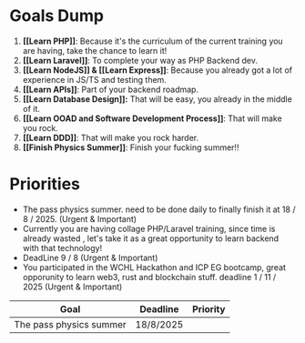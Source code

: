 
# Goals Dump

1. **[[Learn PHP]]**: Because it's the curriculum of the current training you are having, take the chance to learn it!
2. **[[Learn Laravel]]**: To complete your way as PHP Backend dev.
2. **[[Learn NodeJS]] & [[Learn Express]]**: Because you already got a lot of experience in JS/TS and testing them.
2. **[[Learn APIs]]**: Part of your backend roadmap.
2. **[[Learn Database Design]]:** That will be easy, you already in the middle of it.
2. **[[Learn OOAD and Software Development Process]]**: That will make you rock.
2. **[[Learn DDD]]**: That will make you rock harder.
2. **[[Finish Physics Summer]]**: Finish your fucking summer!!

# Priorities

- The pass physics summer. need to be done daily to finally finish it at 18 / 8 / 2025. (Urgent & Important)
- Currently you are having collage PHP/Laravel training, since time is already wasted , let's take it as a great opportunity to learn backend with that technology! 
- DeadLine 9 / 8 (Urgent & Important)
- You participated in the WCHL Hackathon and ICP EG bootcamp, great opporunity to learn web3, rust and blockchain stuff. deadline 1 / 11 / 2025 (Urgent & Important)

| Goal                    | Deadline  | Priority |
| ----------------------- | --------- | -------- |
| The pass physics summer | 18/8/2025 |          |
